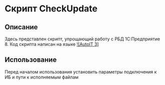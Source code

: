 # Скрипт CheckUpdate

## Описание
Здесь представлен скрипт, упрощающий работу с РБД 1С:Предприятие 8.
Код скрипта написан на языке [![AutoIT 3]](https://www.autoitscript.com/site/) 

## Использование
Перед началом использования установить параметры подключения к ИБ и пути к исполняемым файлам